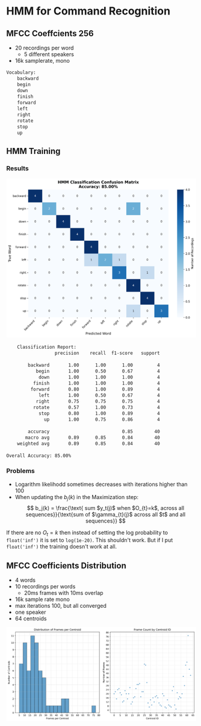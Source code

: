 # HMM for Command Recognition

## MFCC Coeffcients 256

- 20 recordings per word
    - 5 different speakers
- 16k samplerate, mono


```
Vocabulary:
    backward  
    begin
    down
    finish
    forward
    left
    right
    rotate
    stop
    up
```

## HMM Training

### Results

![HMM Training](Plots/confusion_matrix.png)

```
    Classification Report:
                  precision    recall  f1-score   support

        backward       1.00      1.00      1.00         4
           begin       1.00      0.50      0.67         4
            down       1.00      1.00      1.00         4
          finish       1.00      1.00      1.00         4
         forward       0.80      1.00      0.89         4
            left       1.00      0.50      0.67         4
           right       0.75      0.75      0.75         4
          rotate       0.57      1.00      0.73         4
            stop       0.80      1.00      0.89         4
              up       1.00      0.75      0.86         4

        accuracy                           0.85        40
       macro avg       0.89      0.85      0.84        40
    weighted avg       0.89      0.85      0.84        40

Overall Accuracy: 85.00%
```

### Problems

- Logarithm likelihodd sometimes decreases with iterations higher than 100
- When updating the $b_{j}(k)$ in the Maximization step:
$$
b_j(k) = \frac{\text{ sum  $y_t(j)$ when $O_{t}=k$, across all sequences}}{\text{sum of $\gamma_{t}(j)$ across all $t$ and all sequences}}
$$

If there are no $O_{t}=k$ then instead of setting the log probability to `float('inf')` it is set to `log(1e-20)`. This shouldn't work. But if I put `float('inf')` the training doesn't work at all.


## MFCC Coefficients Distribution

- 4 words
- 10 recordings per words
    - 20ms frames with 10ms overlap
- 16k sample rate mono
- max iterations 100, but all converged 
- one speaker
- 64 centroids

![MFCC distribution 64 centroids](Plots/mfcc_100iter_64centroids.png)



